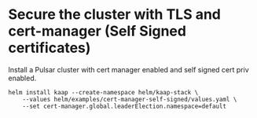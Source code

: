 # Secure the cluster with TLS and cert-manager (Self Signed certificates)

Install a Pulsar cluster with cert manager enabled and self signed cert priv enabled.
```
helm install kaap --create-namespace helm/kaap-stack \
    --values helm/examples/cert-manager-self-signed/values.yaml \
    --set cert-manager.global.leaderElection.namespace=default 
```

